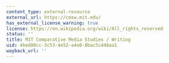 ```yaml
---
content_type: external-resource
external_url: https://cmsw.mit.edu/
has_external_license_warning: true
license: https://en.wikipedia.org/wiki/All_rights_reserved
status: ''
title: MIT Comparative Media Studies / Writing
uid: 4bed80cc-3c53-4e52-a4e0-8bac5c44baa1
wayback_url: ''
---
```

